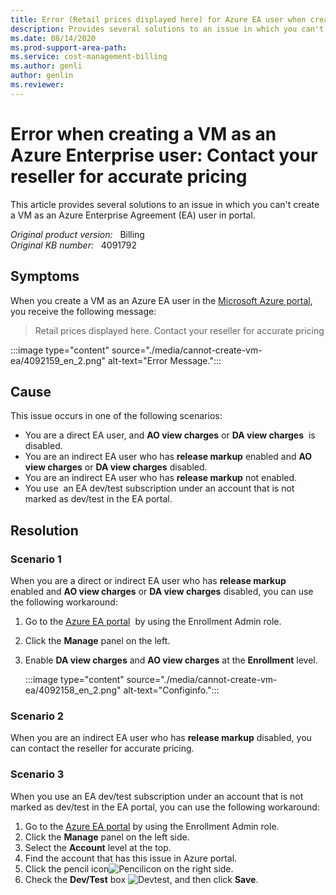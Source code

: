 ```yaml
---
title: Error (Retail prices displayed here) for Azure EA user when creating VM
description: Provides several solutions to an issue in which you can't create a VM as an Azure Enterprise Agreement (EA) user in portal.
ms.date: 08/14/2020
ms.prod-support-area-path: 
ms.service: cost-management-billing
ms.author: genli
author: genlin
ms.reviewer: 
---
```

# Error when creating a VM as an Azure Enterprise user: Contact your reseller for accurate pricing

This article provides several solutions to an issue in which you can't create a VM as an Azure Enterprise Agreement (EA) user in portal.

_Original product version:_ &nbsp; Billing  
_Original KB number:_ &nbsp; 4091792

## Symptoms

When you create a VM as an Azure EA user in the [Microsoft Azure portal](https://portal.azure.com/), you receive the following message: 

> Retail prices displayed here. Contact your reseller for accurate pricing

:::image type="content" source="./media/cannot-create-vm-ea/4092159_en_2.png" alt-text="Error Message.":::

## Cause

This issue occurs in one of the following scenarios:

- You are a direct EA user, and **AO view charges** or **DA view charges**  is disabled. 
- You are an indirect EA user who has **release markup** enabled and **AO view charges** or **DA view charges** disabled. 
- You are an indirect EA user who has **release markup** not enabled. 
- You use  an EA dev/test subscription under an account that is not marked as dev/test in the EA portal. 

## Resolution

### Scenario 1 

When you are a direct or indirect EA user who has **release markup** enabled and **AO view charges** or **DA view charges** disabled, you can use the following workaround:
 
1. Go to the [Azure EA portal](https://ea.azure.com/)  by using the Enrollment Admin role.
2. Click the **Manage** panel on the left. 
3. Enable **DA view charges** and **AO view charges** at the **Enrollment** level.

    :::image type="content" source="./media/cannot-create-vm-ea/4092158_en_2.png" alt-text="Configinfo.":::


### Scenario 2 

When you are an indirect EA user who has **release markup** disabled, you can contact the reseller for accurate pricing. 

### Scenario 3 

When you use an EA dev/test subscription under an account that is not marked as dev/test in the EA portal, you can use the following workaround:

1. Go to the [Azure EA portal](https://ea.azure.com/) by using the Enrollment Admin role.
2. Click the **Manage** panel on the left side. 
3. Select the **Account** level at the top. 
4. Find the account that has this issue in Azure portal. 
5. Click the pencil icon![Pencilicon](./media/cannot-create-vm-ea/4092160_en_2.png) on the right side. 
6. Check the **Dev/Test** box ![Devtest](./media/cannot-create-vm-ea/4092161_en_2.png), and then click **Save**. 
